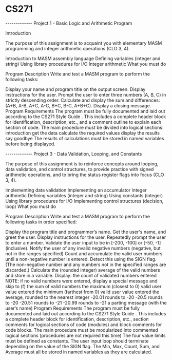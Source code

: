 # CS271
------------- Project 1 - Basic Logic and Arithmetic Program

Introduction

The purpose of this assignment is to acquaint you with elementary MASM programming and integer arithmetic operations (CLO 3, 4).

Introduction to MASM assembly language
Defining variables (integer and string)
Using library procedures for I/O
Integer arithmetic
What you must do

Program Description
Write and test a MASM program to perform the following tasks:

Display your name and program title on the output screen.
Display instructions for the user.
Prompt the user to enter three numbers (A, B, C) in strictly descending order.
Calculate and display the sum and differences: (A+B, A-B, A+C, A-C, B+C, B-C, A+B+C).
Display a closing message.
Program Requirements
The program must be fully documented and laid out according to the CS271 Style Guide . This includes a complete header block for identification, description, etc., and a comment outline to explain each section of code.
The main procedure must be divided into logical sections:
introduction
get the data
calculate the required values
display the results
say goodbye
The results of calculations must be stored in named variables before being displayed.

------------- Project 3 - Data Validation, Looping, and Constants

The purpose of this assignment is to reinforce concepts around looping, data validation, and control structures, to provide practice with signed arithmetic operations, and to bring the status register flags into focus (CLO 3, 4).

Implementing data validation
Implementing an accumulator
Integer arithmetic
Defining variables (integer and string)
Using constants (integer)
Using library procedures for I/O
Implementing control structures (decision, loop)
What you must do

Program Description
Write and test a MASM program to perform the following tasks in order specified:

Display the program title and programmer’s name.
Get the user's name, and greet the user.
Display instructions for the user.
Repeatedly prompt the user to enter a number.
Validate the user input to be in [-200, -100] or [-50, -1] (inclusive).
Notify the user of any invalid negative numbers (negative, but not in the ranges specified)
Count and accumulate the valid user numbers until a non-negative number is entered. Detect this using the SIGN flag. 
(The non-negative number and any numbers not in the specified ranges are discarded.)
Calculate the (rounded integer) average of the valid numbers and store in a variable.
Display:
the count of validated numbers entered
NOTE: if no valid numbers were entered, display a special message and skip to (f)
the sum of valid numbers
the maximum (closest to 0) valid user value entered
the minimum (farthest from 0) valid user value entered
the average, rounded to the nearest integer
-20.01 rounds to -20
-20.5 rounds to -20
-20.51 rounds to -21
-20.99 rounds to -21
a parting message (with the user’s name)
Program Requirements
The program must be fully documented and laid out according to the CS271 Style Guide . This includes a complete header block for identification, description, etc., section comments for logical sections of code (modules) and block comments for code blocks.
The main procedure must be modularized into commented logical sections (procedures are not required this time)
The four value limits must be defined as constants.
The user input loop should terminate depending on the value of the SIGN flag.
The Min, Max, Count, Sum, and Average must all be stored in named variables as they are calculated.
